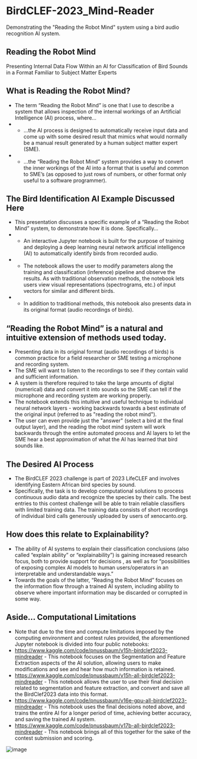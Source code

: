 # BirdCLEF-2023_Mind-Reader
Demonstrating the "Reading the Robot Mind" system using a bird audio recognition AI system.
## Reading the Robot Mind
Presenting Internal Data Flow Within an AI for Classification of Bird Sounds in a Format Familiar to Subject Matter Experts
## What is Reading the Robot Mind?
* The term “Reading the Robot Mind” is one that I use to describe a system that allows inspection of the internal workings of an Artificial Intelligence (AI) process, where…
* * …the AI process is designed to automatically receive input data and come up with some desired result that mimics what would normally be a manual result generated by a human subject matter expert (SME).
* * …the “Reading the Robot Mind” system provides a way to convert the inner workings of the AI into a format that is useful and common to SME’s (as opposed to just rows of numbers, or other format only useful to a software programmer).
## The Bird Identification AI Example Discussed Here
* This presentation discusses a specific example of a “Reading the Robot Mind” system, to demonstrate how it is done. Specifically…
* * An interactive Jupyter notebook is built for the purpose of training and deploying a deep learning neural network artificial intelligence (AI) to automatically identify birds from recorded audio.
* * The notebook allows the user to modify parameters along the training and classification (inference) pipeline and observe the results. As with traditional observation methods, the notebook lets users view visual representations (spectrograms, etc.) of input vectors for similar and different birds.
* * In addition to traditional methods, this notebook also presents data in its original format (audio recordings of birds).
## “Reading the Robot Mind” is a natural and intuitive extension of methods used today.
* Presenting data in its original format (audio recordings of birds) is common practice for a field researcher or SME testing a microphone and recording system.
* The SME will want to listen to the recordings to see if they contain valid and sufficient information. 
* A system is therefore required to take the large amounts of digital (numerical) data and convert it into sounds so the SME can tell if the microphone and recording system are working properly.
* The notebook extends this intuitive and useful technique to individual neural network layers - working backwards towards a best estimate of the original input (referred to as "reading the robot mind"). 
* The user can even provide just the "answer" (select a bird at the final output layer), and the reading the robot mind system will work backwards through the entire automated process and AI layers to let the SME hear a best approximation of what the AI has learned that bird sounds like.
## The Desired AI Process
* The BirdCLEF 2023 challenge is part of 2023 LifeCLEF and involves identifying Eastern African bird species by sound. 
* Specifically, the task is to develop computational solutions to process continuous audio data and recognize the species by their calls. The best entries to this contest challenge will be able to train reliable classifiers with limited training data. The training data consists of short recordings of individual bird calls generously uploaded by users of xenocanto.org. 
## How does this relate to Explainability?
* The ability of AI systems to explain their classification conclusions (also called “explain ability” or “explainability”) is gaining increased research focus, both to provide support for decisions , as well as for “possibilities of exposing complex AI models to human users/operators in an interpretable and understandable ways.” 
* Towards the goals of the latter, “Reading the Robot Mind” focuses on the information flow through a trained AI system, including ability to observe where important information may be discarded or corrupted in some way.
## Aside… Computational Limitations
* Note that due to the time and compute limitations imposed by the computing environment and contest rules provided, the aforementioned Jupyter notebook is divided into four public notebooks:
* https://www.kaggle.com/code/pnussbaum/v15h-birdclef2023-mindreader - This notebook focuses on the Segmentation and Feature Extraction aspects of the AI solution, allowing users to make modifications and see and hear how much information is retained.
* https://www.kaggle.com/code/pnussbaum/v15h-all-birdclef2023-mindreader - This notebook allows the user to use their final decision related to segmentation and feature extraction, and convert and save all the BirdClef2023 data into this format.
* https://www.kaggle.com/code/pnussbaum/v16e-gpu-all-birdclef2023-mindreader - This notebook uses the final decisions noted above, and trains the entire AI for a longer period of time, achieving better accuracy, and saving the trained AI system.
* https://www.kaggle.com/code/pnussbaum/v17b-all-birdclef2023-mindreader - This notebook brings all of this together for the sake of the contest submission and scoring.

![image](https://github.com/prof-nussbaum/BirdCLEF-2023_Mind-Reader/assets/16919635/5bb57bdd-6b6f-447b-aa63-495184435307)
